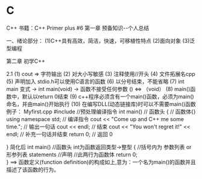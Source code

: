 # C
C++
书籍：C++ Primer plus #6
第一章 预备知识--个人总结

一、绪论部分：
(1)C++具有高效，简洁，快速，可移植性特点
(2)面向对象
(3)泛型编程

第二章 初学C++

2.1 
(1) cout => 字符输出
(2) 对大小写敏感
(3) 注释使用//开头
(4) 文件拓展名cpp
(5) 声明加入 stdio.h可以使用C语言的函数
(6) 以分号结束，不能省略
(7) int main 变式 -> int main(void) -> 函数不接受任何参数 () <=> （void）
(8) main()函数中，默认以return 0结束
(9) c++程序必须含有一个main()函数，必须为main()命名，并由main()开始执行
(10) 在编写DLL(动态链接库)时可以不需要main()函数
例子： Myfirst.cpp
#include <iostream>                            //预处理编译指令
  int main()                                   // 函数头
  {                                            // 函数体{}
      using namespace std;                     // 编译指令
      cout << "Come up and C++ me some time."; // 输出一句话
      cout << endl;                            // 结束 
      cout << "You won't regret it!" << endl;  // 补充一句话并结束
      return 0;                                // 返回 0
  
  }
简化后
  int main()      //函数头 int为函数返回类型->整型
  {               //括号内为 参数列表 or 形参列表
      statements  //声明   //此两行为函数体 
      return 0;             
  }
  ==> 函数定义(function definition)的构成如上,意为：一个名为main()的函数并且描述了该函数的行为。
  

  
